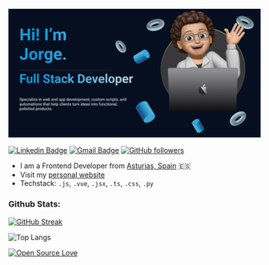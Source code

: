 [![Jorge Rangel](https://github.com/JorgeRan/JorgeRan/blob/main/img/banner.png)](https://jorgeran.github.io/Personal-Website/)


[![Linkedin Badge](https://img.shields.io/badge/-C%C3%A9sar%20Álvarez%20Llaneza-blue?style=social&logo=Linkedin&logoColor=blue&link=https://www.linkedin.com/in/jorgerangel-t)](https://www.linkedin.com/in/jorgerangel-t)
[![Gmail Badge](https://img.shields.io/badge/-cesaralvrzll-c14438?style=social&logo=Gmail&logoColor=red&link=mailto:jorge.rangeldelatejera@gmail.com)](mailto:jorge.rangeldelatejera@gmail.com)
[![GitHub followers](https://img.shields.io/github/followers/JorgeRan?label=Follow&style=social)](https://github.com/JorgeRan) 

<!--
 Thank you for visiting m README.md file here check this video out: https://www.youtube.com/watch?v=0ZGbIKd0XrM 
-->

* I am a Frontend Developer from [Asturias, Spain](https://www.youtube.com/watch?v=g4dUHEkAL4M&ab_channel=TurismoAsturias) 🇪🇸
* Visit my [personal website](https://jorgeran.github.io/Personal-Website/) 
* Techstack: `.js`, `.vue`, `.jsx`, `.ts`, `.css`, `.py` 


### Github Stats:
[![GitHub Streak](https://github-readme-streak-stats.herokuapp.com?user=JorgeRan&theme=dracula)](https://git.io/streak-stats)


![Top Langs](https://github-readme-stats.vercel.app/api/top-langs/?username=JorgeRan&layout=compact)

[![Open Source Love](https://badges.frapsoft.com/os/v1/open-source.svg?v=102)](https://github.com/ellerbrock/open-source-badge/)
<!--
**JorgeRan/Jorgeran** is a ✨ _special_ ✨ repository because its `README.md` (this file) appears on your GitHub profile.

Here are some ideas to get you started:

- 🔭 I’m currently working on ...
- 🌱 I’m currently learning ...
- 👯 I’m looking to collaborate on ...
- 🤔 I’m looking for help with ...
- 💬 Ask me about ...
- 📫 How to reach me: ...
- 😄 Pronouns: ...
- ⚡ Fun fact: ...
-->
